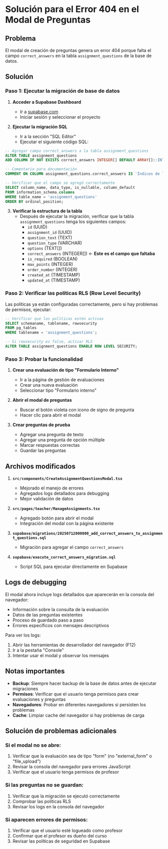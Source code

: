 # Solución para el Error 404 en el Modal de Preguntas

## Problema
El modal de creación de preguntas genera un error 404 porque falta el campo `correct_answers` en la tabla `assignment_questions` de la base de datos.

## Solución

### Paso 1: Ejecutar la migración de base de datos

1. **Acceder a Supabase Dashboard**
   - Ir a [supabase.com](https://supabase.com)
   - Iniciar sesión y seleccionar el proyecto

2. **Ejecutar la migración SQL**
   - Ir a la sección "SQL Editor"
   - Ejecutar el siguiente código SQL:

```sql
-- Agregar campo correct_answers a la tabla assignment_questions
ALTER TABLE assignment_questions 
ADD COLUMN IF NOT EXISTS correct_answers INTEGER[] DEFAULT ARRAY[]::INTEGER[];

-- Comentario para documentación
COMMENT ON COLUMN assignment_questions.correct_answers IS 'Índices de las respuestas correctas para preguntas de opción múltiple';

-- Verificar que el campo se agregó correctamente
SELECT column_name, data_type, is_nullable, column_default
FROM information_schema.columns
WHERE table_name = 'assignment_questions'
ORDER BY ordinal_position;
```

3. **Verificar la estructura de la tabla**
   - Después de ejecutar la migración, verificar que la tabla `assignment_questions` tenga los siguientes campos:
     - `id` (UUID)
     - `assignment_id` (UUID)
     - `question_text` (TEXT)
     - `question_type` (VARCHAR)
     - `options` (TEXT[])
     - `correct_answers` (INTEGER[]) ← **Este es el campo que faltaba**
     - `is_required` (BOOLEAN)
     - `max_points` (INTEGER)
     - `order_number` (INTEGER)
     - `created_at` (TIMESTAMP)
     - `updated_at` (TIMESTAMP)

### Paso 2: Verificar las políticas RLS (Row Level Security)

Las políticas ya están configuradas correctamente, pero si hay problemas de permisos, ejecutar:

```sql
-- Verificar que las políticas estén activas
SELECT schemaname, tablename, rowsecurity 
FROM pg_tables 
WHERE tablename = 'assignment_questions';

-- Si rowsecurity es false, activar RLS
ALTER TABLE assignment_questions ENABLE ROW LEVEL SECURITY;
```

### Paso 3: Probar la funcionalidad

1. **Crear una evaluación de tipo "Formulario Interno"**
   - Ir a la página de gestión de evaluaciones
   - Crear una nueva evaluación
   - Seleccionar tipo "Formulario interno"

2. **Abrir el modal de preguntas**
   - Buscar el botón violeta con icono de signo de pregunta
   - Hacer clic para abrir el modal

3. **Crear preguntas de prueba**
   - Agregar una pregunta de texto
   - Agregar una pregunta de opción múltiple
   - Marcar respuestas correctas
   - Guardar las preguntas

## Archivos modificados

1. **`src/components/CreateAssignmentQuestionsModal.tsx`**
   - Mejorado el manejo de errores
   - Agregados logs detallados para debugging
   - Mejor validación de datos

2. **`src/pages/teacher/ManageAssignments.tsx`**
   - Agregado botón para abrir el modal
   - Integración del modal con la página existente

3. **`supabase/migrations/20250712000000_add_correct_answers_to_assignment_questions.sql`**
   - Migración para agregar el campo `correct_answers`

4. **`supabase/execute_correct_answers_migration.sql`**
   - Script SQL para ejecutar directamente en Supabase

## Logs de debugging

El modal ahora incluye logs detallados que aparecerán en la consola del navegador:
- Información sobre la consulta de la evaluación
- Datos de las preguntas existentes
- Proceso de guardado paso a paso
- Errores específicos con mensajes descriptivos

Para ver los logs:
1. Abrir las herramientas de desarrollador del navegador (F12)
2. Ir a la pestaña "Console"
3. Intentar usar el modal y observar los mensajes

## Notas importantes

- **Backup**: Siempre hacer backup de la base de datos antes de ejecutar migraciones
- **Permisos**: Verificar que el usuario tenga permisos para crear evaluaciones y preguntas
- **Navegadores**: Probar en diferentes navegadores si persisten los problemas
- **Cache**: Limpiar cache del navegador si hay problemas de carga

## Solución de problemas adicionales

### Si el modal no se abre:
1. Verificar que la evaluación sea de tipo "form" (no "external_form" o "file_upload")
2. Revisar la consola del navegador para errores JavaScript
3. Verificar que el usuario tenga permisos de profesor

### Si las preguntas no se guardan:
1. Verificar que la migración se ejecutó correctamente
2. Comprobar las políticas RLS
3. Revisar los logs en la consola del navegador

### Si aparecen errores de permisos:
1. Verificar que el usuario esté logueado como profesor
2. Confirmar que el profesor es dueño del curso
3. Revisar las políticas de seguridad en Supabase
